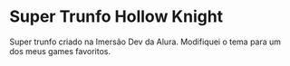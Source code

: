 # Super Trunfo Hollow Knight
 Super trunfo criado na Imersão Dev da Alura. Modifiquei o tema para um dos meus games favoritos.
